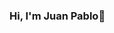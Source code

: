 ### Hi, I'm Juan Pablo👋

<!--
public class JuanPablo{
  public static void main(String arg[]){
    System.out.println("Hi, I'm Juan Pablo");
    System.out.println("I'm Java developer");
    System.out.println("I'm from Colombia");
  }
}

Here are some ideas to get you started:

- 🔭 I’m currently working on ...
- 🌱 I’m currently learning ...
- 👯 I’m looking to collaborate on ...
- 🤔 I’m looking for help with ...
- 💬 Ask me about ...
- 📫 How to reach me: ...
- 😄 Pronouns: ...
- ⚡ Fun fact: ...
-->
